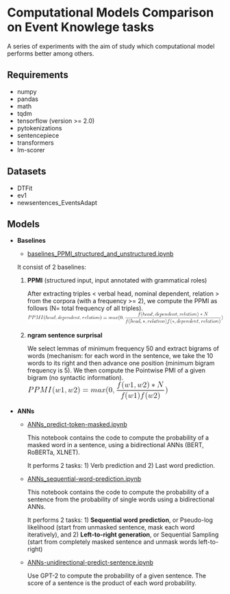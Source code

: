 # Computational Models Comparison on Event Knowlege tasks

A series of experiments with the aim of study which computational model performs better among others.

## Requirements
- numpy
- pandas
- math
- tqdm
- tensorflow (version >= 2.0)
- pytokenizations
- sentencepiece
- transformers
- lm-scorer

## Datasets
- DTFit
- ev1
- newsentences_EventsAdapt

## Models

- **Baselines**
   + [baselines_PPMI_structured_and_unstructured.ipynb](https://github.com/giuliarambelli/Event_Knowledge_Model_Comparison/blob/master/baselines_PPMI_structured_and_unstructured.ipynb) 

   It consist of 2 baselines:
   
   1. **PPMI** (structured input, input annotated with grammatical roles)    
   
      After extracting triples < verbal head, nominal dependent, relation > from the corpora (with a frequency >= 2), we compute the PPMI as follows 
      (N= total frequency of all triples).
      ![ppmi baseline 1](https://github.com/giuliarambelli/Event_Knowledge_Model_Comparison/blob/master/img/baseline1.gif)

   2. **ngram sentence surprisal**
   
      We select lemmas of minimum frequency 50 and extract bigrams of words (mechanism: for each word in the sentence, we take the 10 words to its right and then advance one position (minimum bigram frequency is 5). We then compute the Pointwise PMI of a given bigram (no syntactic information).
      ![ppmi baseline 2](https://github.com/giuliarambelli/Event_Knowledge_Model_Comparison/blob/master/img/baseline2.gif)



- **ANNs**
   + [ANNs_predict-token-masked.ipynb](https://github.com/giuliarambelli/Event_Knowledge_Model_Comparison/blob/master/ANNs_predict-token-masked.ipynb)
   
     This notebook contains the code to compute the probability of a masked word in a sentence, using a bidirectional ANNs (BERT, RoBERTa, XLNET).
     
     It performs 2 tasks: 1) Verb prediction  and 2) Last word prediction.
   + [ANNs_sequential-word-prediction.ipynb](https://github.com/giuliarambelli/Event_Knowledge_Model_Comparison/blob/master/ANNs_sequential-word-prediction.ipynb)
   
      This notebook contains the code to compute the probability of a sentence from the probability of single words using a bidirectional ANNs.
      
      It performs 2 tasks: 1) **Sequential word prediction**, or Pseudo-log likelihood (start from unmasked sentence, mask each word iteratively), and 2) **Left-to-right generation**, or Sequential Sampling (start from completely masked sentence and unmask words left-to-right)
    
   + [ANNs-unidirectional-predict-sentence.ipynb](https://github.com/giuliarambelli/Event_Knowledge_Model_Comparison/blob/master/ANNs-unidirectional-predict-sentence.ipynb)
   
      Use GPT-2 to compute the probability of a given sentence. The score of a sentence is the product of each word probability.


